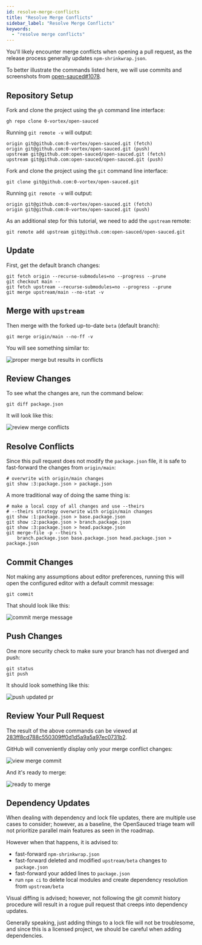 ```yaml
---
id: resolve-merge-conflicts
title: "Resolve Merge Conflicts"
sidebar_label: "Resolve Merge Conflicts"
keywords:
  - "resolve merge conflicts"
---
```


You'll likely encounter merge conflicts when opening a pull request, as the release process generally updates `npm-shrinkwrap.json`.

To better illustrate the commands listed here, we will use commits and screenshots from [open-sauced#1078](https://github.com/open-sauced/open-sauced/pull/1078).

## Repository Setup

Fork and clone the project using the `gh` command line interface:

```shell
gh repo clone 0-vortex/open-sauced
```

Running `git remote -v` will output:

```shell
origin git@github.com:0-vortex/open-sauced.git (fetch)
origin git@github.com:0-vortex/open-sauced.git (push)
upstream git@github.com:open-sauced/open-sauced.git (fetch)
upstream git@github.com:open-sauced/open-sauced.git (push)
```

Fork and clone the project using the `git` command line interface:

```shell
git clone git@github.com:0-vortex/open-sauced.git
```

Running `git remote -v` will output:

```shell
origin git@github.com:0-vortex/open-sauced.git (fetch)
origin git@github.com:0-vortex/open-sauced.git (push)
```

As an additional step for this tutorial, we need to add the `upstream` remote:

```shell
git remote add upstream git@github.com:open-sauced/open-sauced.git
```

## Update

First, get the default branch changes:

```shell
git fetch origin --recurse-submodules=no --progress --prune
git checkout main --
git fetch upstream --recurse-submodules=no --progress --prune
git merge upstream/main --no-stat -v
```

## Merge with `upstream`

Then merge with the forked up-to-date `beta` (default branch):

```shell
git merge origin/main --no-ff -v
```

You will see something similar to:

![proper merge but results in conflicts](../../../static/img/contributing-resolve-merge-conflicts-merge-conflicts.png)

## Review Changes

To see what the changes are, run the command below:

```shell
git diff package.json
```

It will look like this:

![review merge conflicts](../../../static/img/contributing-resolve-merge-conflicts-review-conflicts.png)

## Resolve Conflicts

Since this pull request does not modify the `package.json` file, it is safe to fast-forward the changes from `origin/main`:

```shell
# overwrite with origin/main changes
git show :3:package.json > package.json
```

A more traditional way of doing the same thing is:

```shell
# make a local copy of all changes and use --theirs
# --theirs strategy overwrite with origin/main changes
git show :1:package.json > base.package.json
git show :2:package.json > branch.package.json
git show :3:package.json > head.package.json
git merge-file -p --theirs \
    branch.package.json base.package.json head.package.json > package.json
```

## Commit Changes

Not making any assumptions about editor preferences, running this will open the configured editor with a default commit message:

```shell
git commit
```

That should look like this:

![commit merge message](../../../static/img/contributing-resolve-merge-conflicts-commit-message.png)

## Push Changes

One more security check to make sure your branch has not diverged and push:

```shell
git status
git push
```

It should look something like this:

![push updated pr](../../../static/img/contributing-resolve-merge-conflicts-merge-success.png)

## Review Your Pull Request

The result of the above commands can be viewed at [283ff8cd788c550309ff0d1d5a9a5a97ec0731b2](https://github.com/open-sauced/open-sauced/pull/1078/commits/283ff8cd788c550309ff0d1d5a9a5a97ec0731b2).

GitHub will conveniently display only your merge conflict changes:

![view merge commit](../../../static/img/contributing-resolve-merge-conflicts-view-merge-commit.png)

And it's ready to merge:

![ready to merge](../../../static/img/contributing-resolve-merge-conflicts-ready-to-merge.png)

## Dependency Updates

When dealing with dependency and lock file updates, there are multiple use cases to consider; however, as a baseline, the OpenSauced triage team will not prioritize parallel main features as seen in the roadmap.

However when that happens, it is advised to:

- fast-forward `npm-shrinkwrap.json`
- fast-forward deleted and modified `upstream/beta` changes to `package.json`
- fast-forward your added lines to `package.json`
- run `npm ci` to delete local modules and create dependency resolution from `upstream/beta`

Visual diffing is advised; however, not following the git commit history procedure will result in a rogue pull request that creeps into dependency updates.

Generally speaking, just adding things to a lock file will not be troublesome, and since this is a licensed project, we should be careful when adding dependencies.
